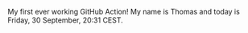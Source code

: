 My first ever working GitHub Action!
My name is Thomas and today is Friday, 30 September, 20:31 CEST. 
